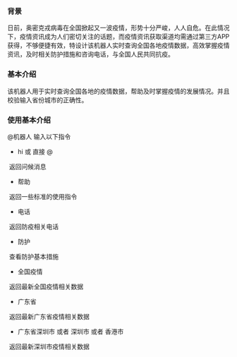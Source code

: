 ### 背景

日前，奥密克戎病毒在全国掀起又一波疫情，形势十分严峻，人人自危。在此情况下，疫情资讯成为人们密切关注的话题，而疫情资讯获取渠道均需通过第三方APP获得，不够便捷有效，特设计该机器人实时查询全国各地疫情数据，高效掌握疫情资讯，及时相关防护措施和咨询电话，与全国人民共同抗疫。

### 基本介绍

该机器人用于实时查询全国各地的疫情数据，帮助及时掌握疫情的发展情况。并且校验输入省份城市的正确性。

### 使用基本介绍

@机器人 输入以下指令

- hi 或 直接 @

​	返回问候消息

- 帮助

​	返回一些标准的使用指令

- 电话

​	返回防疫相关电话

- 防护

​	查看防护基本措施

- 全国疫情

​	返回最新全国疫情相关数据

- 广东省

​	返回最新广东省疫情相关数据

- 广东省深圳市 或者 深圳市 或者 香港市

​	返回最新深圳市疫情相关数据



